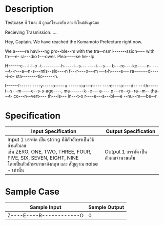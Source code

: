 # Description
Testcase ที่ 1 และ 4 ถูกแก้ไขนะครับ ลองส่งใหม่กันดูเน้ออ

Recieving Trasmission......

Hey, Captain.
We have reached the Kumamoto Prefecture right now.

We a-----re havi---ng pro--ble--m with the tra--nsmi-------ssion---- with th---e- ra---dio t---ower. Plea-----se he--lp

<Weird message interrupts in>

H------e---l-l-o -t----------h-----i--s--- ----i---s--- b---ro----ke-----n- -----t--r---a--n-s---mis--sio----n f---r----o---m ---t-h-----e--- ra-------d-----i-o- sta--------tio------n.

I------f------ ----y-----o-----u ------ca---n---- ---re----a----d-- ---th-----i--s- -m-----e--s-s-age----, ma-------k--e--- a---- p---ro--g--ra--m-- tha---t- co---n--vert---- th---is--- in---t-o r----e---a---bl---e --nu--m---be--r

# Specification
| Input Specification | Output Specification |
| - | - |
| Input 1 บรรทัด เป็น string ทีมีตัวอักษรเป็นวิธีอ่านตัวเลข <br> เช่น ZERO, ONE, TWO, THREE, FOUR, FIVE, SIX, SEVEN, EIGHT, NINE <br> โดยเป็นตัวอักษรภาษาอังกฤษ และ สัญญาณ noise - เท่านั้น | Output 1 บรรทัด เป็นตัวเลขจำนวนเต็ม |


# Sample Case
| Sample Input | Sample Output |
| - | - |
| Z----E----R------------O | 0 |